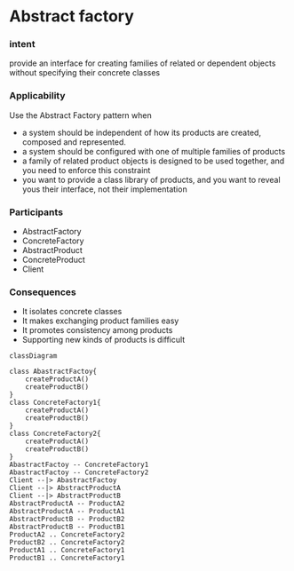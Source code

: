 # Abstract factory

### intent 
provide an interface for creating families of related or dependent objects without specifying their concrete classes

### Applicability
Use the Abstract Factory pattern when

- a system should be independent of how its products are created, composed and represented.
- a system should be configured with one of multiple families of products
- a family of related product objects is designed to be used together, and you need to enforce this constraint
- you want to provide a class library of products, and you want to reveal yous their interface, not their implementation

### Participants 

- AbstractFactory
- ConcreteFactory
- AbstractProduct
- ConcreteProduct
- Client

### Consequences

- It isolates concrete classes
- It makes exchanging product families easy
- It promotes consistency among products
- Supporting new kinds of products is difficult

```mermaid
classDiagram

class AbastractFactoy{
    createProductA()
    createProductB()
}
class ConcreteFactory1{
    createProductA()
    createProductB()
}
class ConcreteFactory2{
    createProductA()
    createProductB()
}
AbastractFactoy -- ConcreteFactory1
AbastractFactoy -- ConcreteFactory2
Client --|> AbastractFactoy
Client --|> AbstractProductA
Client --|> AbstractProductB
AbstractProductA -- ProductA2
AbstractProductA -- ProductA1
AbstractProductB -- ProductB2
AbstractProductB -- ProductB1
ProductA2 .. ConcreteFactory2
ProductB2 .. ConcreteFactory2
ProductA1 .. ConcreteFactory1
ProductB1 .. ConcreteFactory1
```